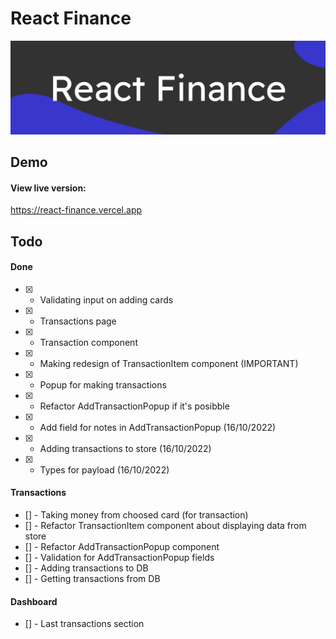 # React Finance
![Banner](https://github.com/whicencer/react-finance/blob/master/screens/react-finance.svg)

## Demo
#### View live version:
https://react-finance.vercel.app  

## Todo
#### Done
- [x] - Validating input on adding cards  
- [x] - Transactions page
- [x] - Transaction component
- [x] - Making redesign of TransactionItem component (IMPORTANT)
- [x] - Popup for making transactions
- [x] - Refactor AddTransactionPopup if it's posibble
- [x] - Add field for notes in AddTransactionPopup (16/10/2022)
- [x] - Adding transactions to store (16/10/2022)
- [x] - Types for payload (16/10/2022)

#### Transactions
- [] - Taking money from choosed card (for transaction)
- [] - Refactor TransactionItem component about displaying data from store
- [] - Refactor AddTransactionPopup component
- [] - Validation for AddTransactionPopup fields
- [] - Adding transactions to DB
- [] - Getting transactions from DB


#### Dashboard
- [] - Last transactions section